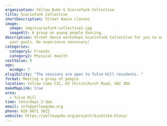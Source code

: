```yaml
---
organisation: Yellow Qube & Scariofunk Collective
title: Scariofunk Collective
shortDescription: Street dance classes
image:
  image: img/scariofunk-collective2.jpg
  imageAlt: A group on young people dancing.
description: Street dance workshops Scariofunk Collective for you to achieve
  your goals. No experience necessary!
categories:
  category1: Friends
  category2: Physical Health
costValue: 0
age:
  minAge: 7
eligibility: "The sessions are open to Tulse Hill residents. "
format: Meeting a group of people
location: Yellow Cube CIC, 63 Christchurch Road, SW2 3DH
makeMapLink: true
area:
  - Tulse Hill
time: Saturdays 2-3pm
email: info@yellowqube.org
phone: 020 8671 3822
website: https://yellowqube.org/project/kinetika-bloco/
---
```


